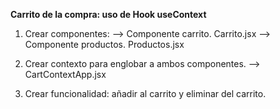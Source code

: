 **Carrito de la compra: uso de Hook useContext**

1. Crear componentes: 
--> Componente carrito. Carrito.jsx
--> Componente productos. Productos.jsx

2. Crear contexto para englobar a ambos componentes.
--> CartContextApp.jsx

3. Crear funcionalidad: añadir al carrito y eliminar del carrito.